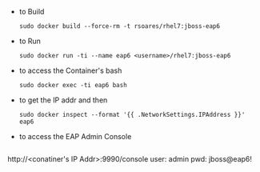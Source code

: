 * to Build

  ```sudo docker build --force-rm -t rsoares/rhel7:jboss-eap6 ```

* to Run

  ```sudo docker run -ti --name eap6 <username>/rhel7:jboss-eap6```

* to access the Container's bash

  ```sudo docker exec -ti eap6 bash```

* to get the IP addr and then

  ```sudo docker inspect --format '{{ .NetworkSettings.IPAddress }}' eap6```

* to access the EAP Admin Console

  ```
http://<conatiner's IP Addr>:9990/console
  user: admin
  pwd: jboss@eap6! 
```
